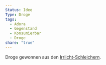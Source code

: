 ```yaml
---
Status: Idee
Type: Droge
tags:
  - Adora
  - Gegenstand
  - Konsumierbar
  - Droge
share: "true"
---
```

Droge gewonnen aus den [Irrlicht-Schleichern](../../Kreaturen/Tiere/Irrlicht-Schleicher.md). 